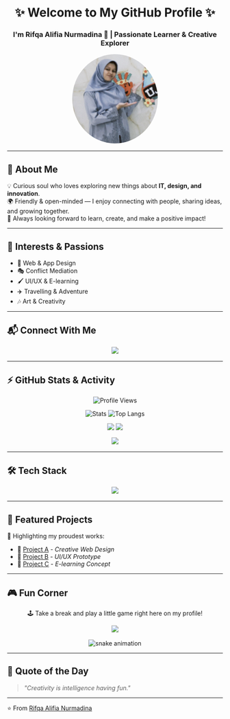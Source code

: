 <!-- Banner -->
<h1 align="center">✨ Welcome to My GitHub Profile ✨</h1>
<h3 align="center">I'm Rifqa Alifia Nurmadina 🌸 | Passionate Learner & Creative Explorer</h3>

<!-- Profile Photo -->
<p align="center">
  <img src="rifqa.img.jpg" alt="Rifqa Alifia Nurmadina" width="200" style="border-radius:50%;"/>
</p>

---

## 🌟 About Me
💡 Curious soul who loves exploring new things about **IT, design, and innovation**.  
🌍 Friendly & open-minded — I enjoy connecting with people, sharing ideas, and growing together.  
🚀 Always looking forward to learn, create, and make a positive impact!  

---

## 🎨 Interests & Passions
- 🎨 Web & App Design  
- 🎭 Conflict Mediation  
- 🖌️ UI/UX & E-learning  
- ✈️ Travelling & Adventure  
- 🎶 Art & Creativity  

---

## 📬 Connect With Me
<p align="center">
  <a href="https://instagram.com/qa._lifiaan" target="_blank">
    <img src="https://img.shields.io/badge/Instagram-%23E4405F.svg?&style=for-the-badge&logo=instagram&logoColor=white"/>
  </a>
</p>

---

## ⚡ GitHub Stats & Activity
<p align="center">
  <img src="https://komarev.com/ghpvc/?username=rifqaalifia&color=blue&style=flat-square" alt="Profile Views"/>
</p>

<p align="center">
  <img src="https://github-readme-stats.vercel.app/api?username=rifqaalifia&show_icons=true&theme=tokyonight" alt="Stats"/>
  <img src="https://github-readme-stats.vercel.app/api/top-langs/?username=rifqaalifia&layout=compact&theme=tokyonight" alt="Top Langs"/>
</p>

<p align="center">
  <img src="https://github-profile-summary-cards.vercel.app/api/cards/profile-details?username=rifqaalifia&theme=tokyonight"/>
  <img src="https://github-readme-activity-graph.vercel.app/graph?username=rifqaalifia&theme=react-dark"/>
</p>

<p align="center">
  <img src="https://github-profile-trophy.vercel.app/?username=rifqaalifia&theme=tokyonight&column=7&margin-w=15&margin-h=15"/>
</p>

---

## 🛠 Tech Stack
<p align="center">
  <img src="https://skillicons.dev/icons?i=html,css,js,react,tailwind,figma,git,github,vscode,python,java&theme=light"/>
</p>

---

## 🚀 Featured Projects
🌟 Highlighting my proudest works:  
- 🔹 [Project A](#) - *Creative Web Design*  
- 🔹 [Project B](#) - *UI/UX Prototype*  
- 🔹 [Project C](#) - *E-learning Concept*  

---

## 🎮 Fun Corner
<p align="center">🕹️ Take a break and play a little game right here on my profile!</p>

<p align="center">
  <img src="https://readme-typing-svg.herokuapp.com?font=Fira+Code&pause=1000&color=00BFFF&center=true&vCenter=true&width=500&lines=🚀+Try+this+Snake+Game+on+my+profile!"/>
</p>

<p align="center">
  <img src="https://raw.githubusercontent.com/rafnixg/rafnixg/output/github-contribution-grid-snake.svg" alt="snake animation"/>
</p>

---

## 🌈 Quote of the Day
> *"Creativity is intelligence having fun."*  

---

⭐️ From [Rifqa Alifia Nurmadina](https://github.com/rifqaalifia)
